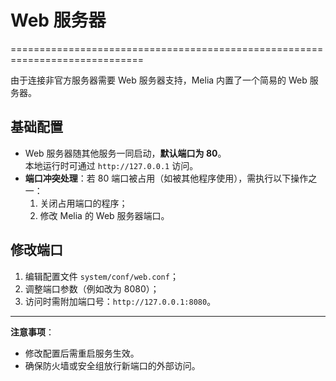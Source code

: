 # Web 服务器
=============================================================================

由于连接非官方服务器需要 Web 服务器支持，Melia 内置了一个简易的 Web 服务器。

## 基础配置
- Web 服务器随其他服务一同启动，**默认端口为 80**。  
  本地运行时可通过 `http://127.0.0.1` 访问。
- **端口冲突处理**：若 80 端口被占用（如被其他程序使用），需执行以下操作之一：  
  1. 关闭占用端口的程序；  
  2. 修改 Melia 的 Web 服务器端口。

## 修改端口
1. 编辑配置文件 `system/conf/web.conf`；  
2. 调整端口参数（例如改为 8080）；  
3. 访问时需附加端口号：`http://127.0.0.1:8080`。

---
**注意事项**：  
- 修改配置后需重启服务生效。  
- 确保防火墙或安全组放行新端口的外部访问。